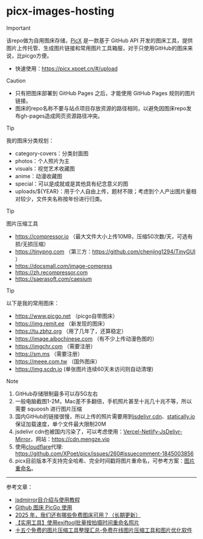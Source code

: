 # picx-images-hosting 


> [!important]
> 该repo做为自用图床存储，[PicX](https://github.com/XPoet/picx) 是一款基于 GitHub API 开发的图床工具，提供图片上传托管、生成图片链接和常用图片工具箱服，对于只使用GitHub的图床来说，比picgo方便。
>
> * 快速使用：https://picx.xpoet.cn/#/upload


> [!CAUTION]
> * 只有把图床部署到 GitHub Pages 之后，才能使用 GitHub Pages 规则的图片链接。
> * 图床的repo名称不要与站点项目存放资源的路径相同，以避免因图床repo发布gh-pages造成网页资源路径冲突。


> [!TIP]
> 我的图床分类规划：
> * category-covers：分类封面图
> * photos：个人照片为主
> * visuals：视觉艺术收藏图
> * anime：动漫收藏图
> * special：可以是成就或是其他具有纪念意义的图
> * uploads/${YEAR}：用于个人自由上传，题材不限；考虑到个人产出图片量相对较少，文件夹名称按年份进行归类。



> [!TIP]
> 图片压缩工具
> * https://compressor.io （最大文件大小上传10MB，压缩50次数/天，可选有损/无损压缩）
> * https://tinypng.com （第三方：https://github.com/chenjing1294/TinyGUI ）
> * https://docsmall.com/image-compress
> * https://zh.recompressor.com
> * https://saerasoft.com/caesium

> [!TIP]
> 以下是我的常用图床：
> * https://www.picgo.net （picgo自带图床）
> * https://img.remit.ee （新发现的图床）
> * https://tu.zbhz.org （用了几年了，还算稳定）
> * https://image.aibochinese.com （有不少上传动漫色图的）
> * https://imgchr.com （需要注册）
> * https://sm.ms （需要注册）
> * https://meee.com.tw （国外图床）
> * https://img.scdn.io (单张图片连续60天未访问则自动清理)



> [!note]
> 1. GitHub存储限制最多可以存5G左右
> 1. 一般电脑截图1-2M，Mac差不多翻倍，手机照片甚至十兆几十兆不等，所以需要 squoosh 进行图片压缩
> 1. 国内GitHub的链接很慢，所以上传的照片需要用到[jsdelivr cdn](https://www.jsdelivr.com)、[statically.io](https://statically.io/)保证加载速度，单个文件最大限制20M
> 1. jsdelivr cdn也被国内污染了，可以考虑使用：[Vercel-Netlify-JsDelivr-Mirror](https://github.com/JanePHPDev/Vercel-Netlify-JsDelivr-Mirror)，网站：https://cdn.mengze.vip
> 1. 使用[cloudflare](https://www.cloudflare.com/zh-cn/)代理: https://github.com/XPoet/picx/issues/260#issuecomment-1845003856
> 1. picx目前版本不支持完全哈希、完全时间戳将图片重命名，可参考方案：[图片重命名](/imgrename.md)。

---

参考文章：

* [jsdmirror目介绍与使用教程](https://blog.jsdmirror.com/2.html)
* [Github 图床 PicGo 使用](https://wlcheng.cc/posts/github_picture_bed/)
* [2025 年，我们还有哪些免费图床可用？（长期更新）](https://sspai.com/post/98911)
* [【实用工具】使用exiftool批量按拍摄时间重命名照片](https://www.tianlejin.top/blog/exiftool/)
* [十五个免费的图片压缩工具整理汇总-免费在线图片压缩工具和图片优化软件](https://wzfou.com/tupia-yasuo-gongju/)

